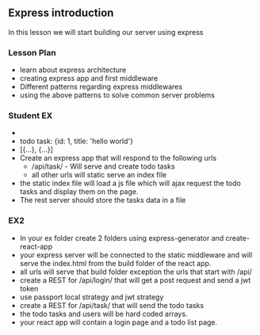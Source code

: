 ## Express introduction

In this lesson we will start building our server using express

### Lesson Plan

- learn about express architecture
- creating express app and first middleware
- Different patterns regarding express middlewares
- using the above patterns to solve common server problems

### Student EX
- 
- todo task: {id: 1, title: 'hello world'}
- [{...}, {...}]
- Create an express app that will respond to the following urls
  * /api/task/ - Will serve and create todo tasks
  * all other urls will static serve an index file
- the static index file will load a js file which will ajax request the todo tasks and display them on the page.
- The rest server should store the tasks data in a file

### EX2

- In your ex folder create 2 folders using express-generator and create-react-app
- your express server will be connected to the static middleware and will serve the index.html from the build folder of the react app. 
- all urls will serve that build folder exception the urls that start with /api/
- create a REST for /api/login/ that will get a post request and send a jwt token
- use passport local strategy and jwt strategy
- create a REST for /api/task/ that will send the todo tasks
- the todo tasks and users will be hard coded arrays.
- your react app will contain a login page and a todo list page.

